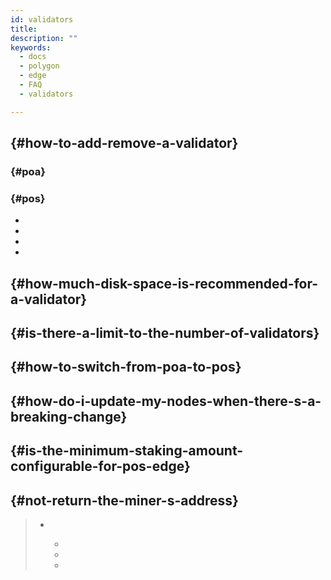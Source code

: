 ```yaml
---
id: validators
title:
description: ""
keywords:
  - docs
  - polygon
  - edge
  - FAQ
  - validators

---
```


##  {#how-to-add-remove-a-validator}

###  {#poa}


###  {#pos}



-
-
-
-



##  {#how-much-disk-space-is-recommended-for-a-validator}




##  {#is-there-a-limit-to-the-number-of-validators}





##  {#how-to-switch-from-poa-to-pos}



##  {#how-do-i-update-my-nodes-when-there-s-a-breaking-change}



##  {#is-the-minimum-staking-amount-configurable-for-pos-edge}



##  {#not-return-the-miner-s-address}





<blockquote><ul>
<li></li>
<ul>
<li></li>
<li></li>
<li></li>
</ul>

</ul>

</blockquote>



